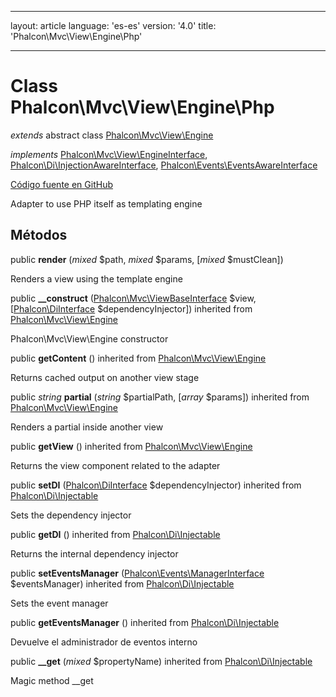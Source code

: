 * * *

layout: article language: 'es-es' version: '4.0' title: 'Phalcon\Mvc\View\Engine\Php'

* * *

# Class **Phalcon\Mvc\View\Engine\Php**

*extends* abstract class [Phalcon\Mvc\View\Engine](/4.0/en/api/Phalcon_Mvc_View_Engine)

*implements* [Phalcon\Mvc\View\EngineInterface](/4.0/en/api/Phalcon_Mvc_View_EngineInterface), [Phalcon\Di\InjectionAwareInterface](/4.0/en/api/Phalcon_Di_InjectionAwareInterface), [Phalcon\Events\EventsAwareInterface](/4.0/en/api/Phalcon_Events_EventsAwareInterface)

<a href="https://github.com/phalcon/cphalcon/tree/v4.0.0/phalcon/mvc/view/engine/php.zep" class="btn btn-default btn-sm">Código fuente en GitHub</a>

Adapter to use PHP itself as templating engine

## Métodos

public **render** (*mixed* $path, *mixed* $params, [*mixed* $mustClean])

Renders a view using the template engine

public **__construct** ([Phalcon\Mvc\ViewBaseInterface](/4.0/en/api/Phalcon_Mvc_ViewBaseInterface) $view, [[Phalcon\DiInterface](/4.0/en/api/Phalcon_DiInterface) $dependencyInjector]) inherited from [Phalcon\Mvc\View\Engine](/4.0/en/api/Phalcon_Mvc_View_Engine)

Phalcon\Mvc\View\Engine constructor

public **getContent** () inherited from [Phalcon\Mvc\View\Engine](/4.0/en/api/Phalcon_Mvc_View_Engine)

Returns cached output on another view stage

public *string* **partial** (*string* $partialPath, [*array* $params]) inherited from [Phalcon\Mvc\View\Engine](/4.0/en/api/Phalcon_Mvc_View_Engine)

Renders a partial inside another view

public **getView** () inherited from [Phalcon\Mvc\View\Engine](/4.0/en/api/Phalcon_Mvc_View_Engine)

Returns the view component related to the adapter

public **setDI** ([Phalcon\DiInterface](/4.0/en/api/Phalcon_DiInterface) $dependencyInjector) inherited from [Phalcon\Di\Injectable](/4.0/en/api/Phalcon_Di_Injectable)

Sets the dependency injector

public **getDI** () inherited from [Phalcon\Di\Injectable](/4.0/en/api/Phalcon_Di_Injectable)

Returns the internal dependency injector

public **setEventsManager** ([Phalcon\Events\ManagerInterface](/4.0/en/api/Phalcon_Events_ManagerInterface) $eventsManager) inherited from [Phalcon\Di\Injectable](/4.0/en/api/Phalcon_Di_Injectable)

Sets the event manager

public **getEventsManager** () inherited from [Phalcon\Di\Injectable](/4.0/en/api/Phalcon_Di_Injectable)

Devuelve el administrador de eventos interno

public **__get** (*mixed* $propertyName) inherited from [Phalcon\Di\Injectable](/4.0/en/api/Phalcon_Di_Injectable)

Magic method __get